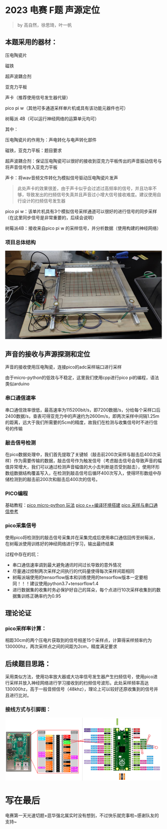 # 2023 电赛 F题 声源定位

> by 高自然，徐思琦，叶一帆

## 本题采用的器材：

压电陶瓷片

磁铁

超声波耦合剂

亚克力平板

声卡（推荐使用信号发生器代替）

pico pi w（其他可多通道采样单片机或具有该功能元器件也可）

树莓派 4B（可以运行神经网络的运算单元均可）



其中：

压电陶瓷片的作用为：声电转化与电声转化部件

磁铁，亚克力平板：题目要求

超声波耦合剂：保证压电陶瓷可以很好的接收到亚克力平板传出的声音振动信号与将声音信号传入亚克力平板

声卡：将wav音频文件转化为模拟信号驱动压电陶瓷片发声

> 此处声卡的效果很差，由于声卡似乎会过滤过高频率的信号，并且功率不够，导致发出的扫频信号失真并且声音过小增大信号接收难度。建议使用自行设计的扫频信号发生器

pico pi w：该单片机具有3个模拟信号采样通道可以很好的进行信号的同步采样（在这里同步信号是非常重要的，后续会说明）

树莓派4B：接收来自pico pi w 的采样信号，并分析数据（使用构建的神经网络）

### 项目总体结构

![image-20230813205352340](Readme.assets\works.png)

## 声音的接收与声源探测和定位

声音的接收使用压电陶瓷，连接pico的adc采样端口进行采样

由于micro-python的低效与不稳定，这里我们使用cpp进行pico pi的编程，语法类似arduino

### 串口通信速率

串口通信效率很低，最高速率为115200bit/s，即7200数据/s，分给每个采样口后2400数据/s，查表可得亚克力中的声速约为2600m/s，即两次采样中间隔1.25m的距离，远大于我们所需要的5cm的精度，故我们在检测与收集信号时不进行信号的传输

### 敲击信号检测

在pico数据处理中，我们首先提取了关键帧（敲击前200次采样与敲击后400次采样）作为需要传输的数据，敲击信号作为触发信号（考虑敲击信号会导致声音的幅值异常增大，我们可以通过检测声音幅值的大小去判断是否受到敲击），使用环形数组数据结构覆盖写入，在检测到敲击信号后循环400次写入，使得环形数组中存储检测到的敲击前200次和敲击后400次的信号。

### PICO编程

基础教程：[pico micro-python 玩法](http://92maker.com/?p=1017) [pico c++编译环境搭建](https://blog.csdn.net/lv__you/article/details/121942720) [pico 采样与串口通信参考](https://zhuanlan.zhihu.com/p/391731291)

### pico采集信号

使用pico将检测到的敲击信号采集并在采集完成后使用串口通信回传至树莓派，在树莓派使用训练好的神经网络进行学习，输出最终结果

过程中存在的坑：

- 串口通信速率调到最大避免通讯时间过长导致的意外情况
- 尽量通过控制两次采样之间执行的代码量使得每次采样间距相同
- 树莓派端使用的tensorflow版本和训练使用的tensorflow版本一定要相同！！！建议使用python3.7+tensorflow1.4
- 进行数据集的收集时务必保护好自己的耳朵，每个点进行10次采样收集到的数据集训练正确率约为0.95



## 理论论证

### pico采样率计算：

相距30cm的两个压电片获取到的信号相差15个采样点，计算得采样频率约为130000hz，两次采样点之间的间距为2cm，精度满足要求

## 后续题目思路：

采用类似方法，使用功率放大器或大功率信号发生器产生扫频信号，使用pico进行采样并放入神经网络进行学习接收到的扫频信号波形。此处采样频率高达130000hz，高于一般音频信号（48khz），理论上可以较好还原收集到的信号并且进行比对。

### 接线方式与引脚图：

![pin-photo](Readme.assets\pin-photo.png)

# 写在最后

电赛第一天光速切题+逛华强北属实时没有想到，不过快乐就完事啦\~感谢队友的支持~
